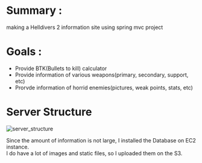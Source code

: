 # Summary :
making a Helldivers 2 information site using spring mvc project

# Goals :
+ Provide BTK(Bullets to kill) calculator
+ Provide information of various weapons(primary, secondary, support, etc)
+ Prorvde information of horrid enemies(pictures, weak points, stats, etc)

# Server Structure
![server_structure](https://github.com/user-attachments/assets/25e38ab4-06b0-4aea-9d95-cbf147a286df)

Since the amount of information is not large, I installed the Database on EC2 instance. <br>
I do have a lot of images and static files, so I uploaded them on the S3.

